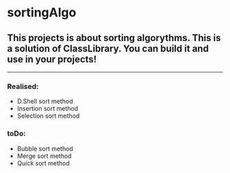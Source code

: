 # sortingAlgo

## This projects is about sorting algorythms. This is a solution of ClassLibrary. You can build it and use in your projects!

---

### Realised: ###
* D.Shell sort method
* Insertion sort method
* Selection sort method
### toDo: ###
* Bubble sort method
* Merge sort method
* Quick sort method
